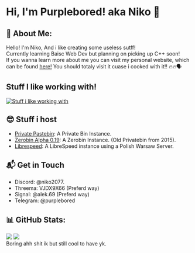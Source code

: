 # Hi, I'm Purplebored! aka Niko 👋
## 💫 About Me:
Hello! I'm Niko, And i like creating some useless sutff!<br>Currently learning Baisc Web Dev but planning on picking up C++ soon!</br> If you wanna learn more about me you can visit my personal website, which can be found [here!](https://purplebored.pl) You should totaly visit it cuase i cooked with it!! 🔥🔥🗣️

## Stuff I like working with!
[![Stuff i like working with](https://skillicons.dev/icons?i=git,github,gitlab,html,js)](https://skillicons.dev)

## 😎 Stuff i host
- [Private Pastebin](bin.purplebored.pl): A Private Bin Instance.
- [Zerobin Alpha 0.19](https://oldpb.purplebored.pl): A Zerobin Instance. (Old Privatebin from 2015).
- [Librespeed](https://speed.purplebored.pl): A LibreSpeed instance using a Polish Warsaw Server.

## 📬 Get in Touch
- Discord: @niko2077.
- Threema: VJDX9X66 (Preferd way)
- Signal: @alek.69 (Preferd way)
- Telegram: @purplebored

## 📊 GitHub Stats:
![](https://github-readme-stats.vercel.app/api?username=PurpleBored&theme=radical&hide_border=true&include_all_commits=true&count_private=true)
![](https://github-readme-stats.vercel.app/api/top-langs/?username=PurpleBored&theme=radical&hide_border=true&include_all_commits=true&count_private=true&layout=compact)
</br>Boring ahh shit ik but still cool to have yk.
